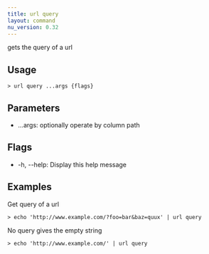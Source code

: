 ```yaml
---
title: url query
layout: command
nu_version: 0.32
---
```

gets the query of a url

## Usage
```shell
> url query ...args {flags} 
 ```

## Parameters
* ...args: optionally operate by column path

## Flags
* -h, --help: Display this help message

## Examples
  Get query of a url
```shell
> echo 'http://www.example.com/?foo=bar&baz=quux' | url query
 ```

  No query gives the empty string
```shell
> echo 'http://www.example.com/' | url query
 ```

